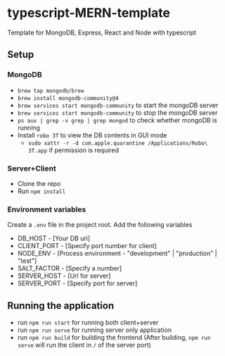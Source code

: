 # typescript-MERN-template
Template for MongoDB, Express, React and Node with typescript

## Setup

### MongoDB
- `brew tap mongodb/brew`
- `brew install mongodb-community@4`
- `brew services start mongodb-community` to start the mongoDB server
- `brew services start mongodb-community` to stop the mongoDB server
- `ps aux | grep -v grep | grep mongod` to check whether mongoDB is running
- Install `robo 3T` to view the DB contents in GUI mode
  - `sudo xattr -r -d com.apple.quarantine /Applications/Robo\ 3T.app` if permission is required

### Server+Client
- Clone the repo
- Run `npm install`

### Environment variables
Create a `.env` file in the project root. Add the following variables
- DB_HOST - [Your DB uri]
- CLIENT_PORT - [Specify port number for client]
- NODE_ENV - [Process environment - "development" | "production" | "test"]
- SALT_FACTOR - [Specify a number]
- SERVER_HOST - [Url for server]
- SERVER_PORT - [Specify port for server]

## Running the application
- run `npm run start` for running both client+server
- run `npm run serve` for running server only application
- run `npm run build` for building the frontend (After building, `npm run serve` will run the client in `/` of the server port)